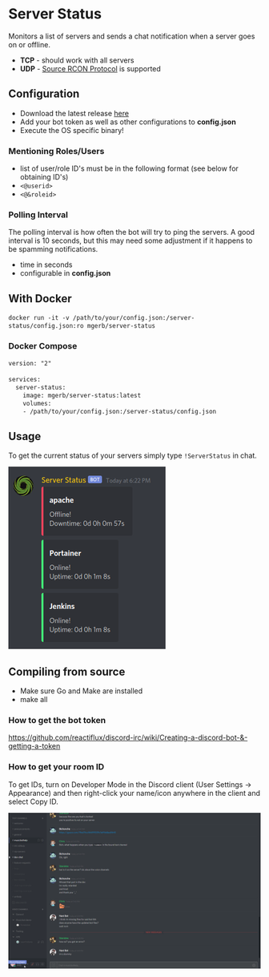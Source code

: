 # Server Status
Monitors a list of servers and sends a chat notification when a server goes on or offline.

- **TCP** - should work with all servers
- **UDP** - [Source RCON Protocol](https://developer.valvesoftware.com/wiki/Source_RCON_Protocol) is supported

## Configuration
- Download the latest release [here](https://github.com/mgerb/ServerStatus/releases)
- Add your bot token as well as other configurations to **config.json**
- Execute the OS specific binary!

### Mentioning Roles/Users
- list of user/role ID's must be in the following format (see below for obtaining ID's)
- `<@userid>`
- `<@&roleid>`

### Polling Interval
The polling interval is how often the bot will try to ping the servers.
A good interval is 10 seconds, but this may need some adjustment if
it happens to be spamming notifications.

- time in seconds
- configurable in **config.json**

## With Docker

```
docker run -it -v /path/to/your/config.json:/server-status/config.json:ro mgerb/server-status
```

### Docker Compose

```
version: "2"

services:
  server-status:
    image: mgerb/server-status:latest
    volumes:
    - /path/to/your/config.json:/server-status/config.json
```

## Usage
To get the current status of your servers simply type `!ServerStatus` in chat.

![Server Status](./readme_files/screenshot1.png)

## Compiling from source
- Make sure Go and Make are installed
- make all

### How to get the bot token
https://github.com/reactiflux/discord-irc/wiki/Creating-a-discord-bot-&-getting-a-token

### How to get your room ID
To get IDs, turn on Developer Mode in the Discord client (User Settings -> Appearance) and then right-click your name/icon anywhere in the client and select Copy ID.

<img src="./readme_files/screenshot2.gif"/>

